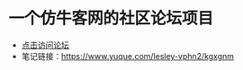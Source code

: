 # 一个仿牛客网的社区论坛项目

- [点击访问论坛](http://81.70.253.149:8080/)
- 笔记链接：https://www.yuque.com/lesley-vphn2/kgxgnm
